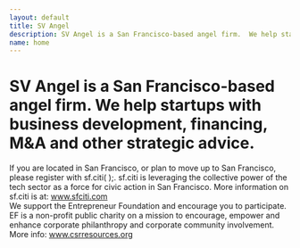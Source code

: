 ```yaml
---
layout: default
title: SV Angel
description: SV Angel is a San Francisco-based angel firm.  We help startups with business development, financing, M&amp;A and other strategic advice.
name: home
---
```


<h1 class="mission-statement">
  <span class="company-name">SV Angel</span> is a San Francisco-based angel firm. We help startups with business development, financing, M&amp;A and other strategic advice.
</h1>

<div class="features">
  <div class="feature">
    If you are located in San Francisco, or plan to move up to San Francisco, please register with sf.citi( );. sf.citi is leveraging the collective power of the tech sector as a force for civic action in San Francisco. More information on sf.citi is at:
    <a href="http://www.sfciti.com">www.sfciti.com</a>
  </div>

  <div class="feature">
    We support the Entrepreneur Foundation and encourage you to participate. EF is a non-profit public charity on a mission to encourage, empower and enhance corporate philanthropy and corporate community involvement. More info:
    <a href="http://www.csrresources.org/">www.csrresources.org</a>
  </div>
</div>
